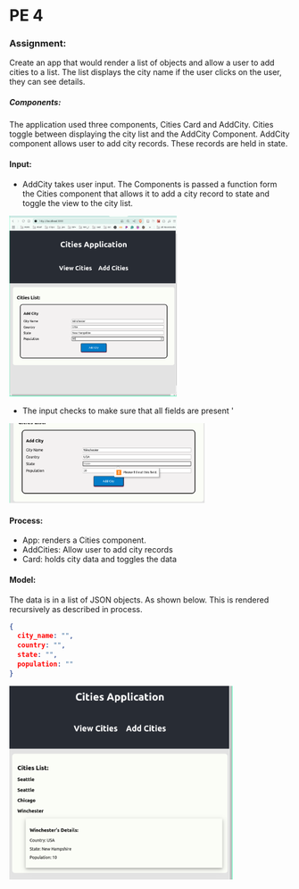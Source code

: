 # PE 4

### Assignment: 

Create an app that would render a list of objects and allow a user to add cities to a list. The list displays the city name
if the user clicks on the user, they can see details. 

##### Components:

The application used three components, Cities Card and AddCity. Cities toggle between displaying the city list and the 
AddCity Component. AddCity component allows user to add city records. These records are held in state.  

#### Input: 

- AddCity takes user input. The Components is passed a function form the Cities component that allows it to add a city record
to state and toggle the view to the city list.

<img src="Screenshot from 2025-02-22 16-24-04.png" width=300/>

- The input checks to make sure that all fields are present
'
<img src="Screenshot from 2025-02-22 16-25-29.png" width=350/>

#### Process: 

- App: renders a Cities component.
- AddCities: Allow user to add city records
- Card: holds city data and toggles the data

#### Model: 

The data is in a list of JSON objects. As shown below. This is rendered recursively as described in process. 

```json
{
  city_name: "",
  country: "",
  state: "",
  population: ""
}
```

<img src="Screenshot from 2025-02-22 16-26-54.png" width=400/>
